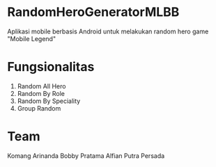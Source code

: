 # RandomHeroGeneratorMLBB
Aplikasi mobile berbasis Android untuk melakukan random hero game "Mobile Legend"

# Fungsionalitas
1. Random All Hero
2. Random By Role
3. Random By Speciality
4. Group Random

# Team
Komang Arinanda
Bobby Pratama
Alfian Putra Persada